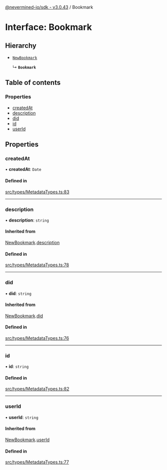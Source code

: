 [@nevermined-io/sdk - v3.0.43](../code-reference.md) / Bookmark

# Interface: Bookmark

## Hierarchy

- [`NewBookmark`](NewBookmark.md)

  ↳ **`Bookmark`**

## Table of contents

### Properties

- [createdAt](Bookmark.md#createdat)
- [description](Bookmark.md#description)
- [did](Bookmark.md#did)
- [id](Bookmark.md#id)
- [userId](Bookmark.md#userid)

## Properties

### createdAt

• **createdAt**: `Date`

#### Defined in

[src/types/MetadataTypes.ts:83](https://github.com/nevermined-io/sdk-js/blob/356dfb328fcf7cee010b48756ca205b2a854f0f8/src/types/MetadataTypes.ts#L83)

---

### description

• **description**: `string`

#### Inherited from

[NewBookmark](NewBookmark.md).[description](NewBookmark.md#description)

#### Defined in

[src/types/MetadataTypes.ts:78](https://github.com/nevermined-io/sdk-js/blob/356dfb328fcf7cee010b48756ca205b2a854f0f8/src/types/MetadataTypes.ts#L78)

---

### did

• **did**: `string`

#### Inherited from

[NewBookmark](NewBookmark.md).[did](NewBookmark.md#did)

#### Defined in

[src/types/MetadataTypes.ts:76](https://github.com/nevermined-io/sdk-js/blob/356dfb328fcf7cee010b48756ca205b2a854f0f8/src/types/MetadataTypes.ts#L76)

---

### id

• **id**: `string`

#### Defined in

[src/types/MetadataTypes.ts:82](https://github.com/nevermined-io/sdk-js/blob/356dfb328fcf7cee010b48756ca205b2a854f0f8/src/types/MetadataTypes.ts#L82)

---

### userId

• **userId**: `string`

#### Inherited from

[NewBookmark](NewBookmark.md).[userId](NewBookmark.md#userid)

#### Defined in

[src/types/MetadataTypes.ts:77](https://github.com/nevermined-io/sdk-js/blob/356dfb328fcf7cee010b48756ca205b2a854f0f8/src/types/MetadataTypes.ts#L77)
